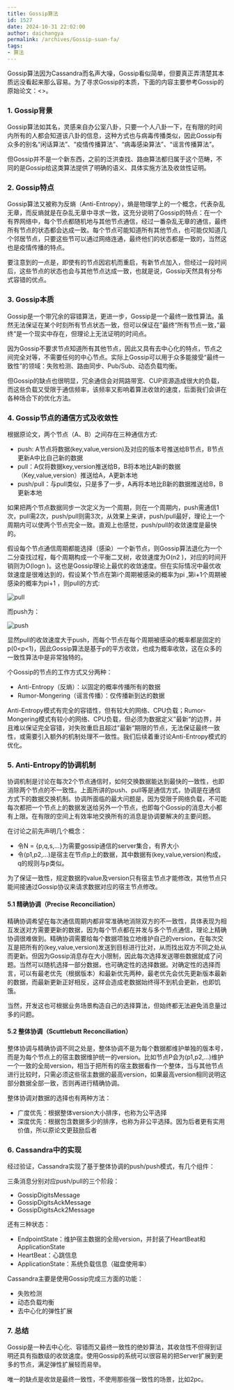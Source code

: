 ```yaml
---
title: Gossip算法
id: 1527
date: 2024-10-31 22:02:00
author: daichangya
permalink: /archives/Gossip-suan-fa/
tags:
- 算法
---
```


Gossip算法因为Cassandra而名声大噪，Gossip看似简单，但要真正弄清楚其本质远没看起来那么容易。为了寻求Gossip的本质，下面的内容主要参考Gossip的原始论文：<<Efficient Reconciliation and Flow Control for Anti-Entropy Protocols>>。

### 1\. Gossip背景

Gossip算法如其名，灵感来自办公室八卦，只要一个人八卦一下，在有限的时间内所有的人都会知道该八卦的信息，这种方式也与病毒传播类似，因此Gossip有众多的别名“闲话算法”、“疫情传播算法”、“病毒感染算法”、“谣言传播算法”。

但Gossip并不是一个新东西，之前的泛洪查找、路由算法都归属于这个范畴，不同的是Gossip给这类算法提供了明确的语义、具体实施方法及收敛性证明。

### 2\. Gossip特点

Gossip算法又被称为反熵（Anti-Entropy），熵是物理学上的一个概念，代表杂乱无章，而反熵就是在杂乱无章中寻求一致，这充分说明了Gossip的特点：在一个有界网络中，每个节点都随机地与其他节点通信，经过一番杂乱无章的通信，最终所有节点的状态都会达成一致。每个节点可能知道所有其他节点，也可能仅知道几个邻居节点，只要这些节可以通过网络连通，最终他们的状态都是一致的，当然这也是疫情传播的特点。

要注意到的一点是，即使有的节点因宕机而重启，有新节点加入，但经过一段时间后，这些节点的状态也会与其他节点达成一致，也就是说，Gossip天然具有分布式容错的优点。

### 3\. Gossip本质

Gossip是一个带冗余的容错算法，更进一步，Gossip是一个最终一致性算法。虽然无法保证在某个时刻所有节点状态一致，但可以保证在”最终“所有节点一致，”最终“是一个现实中存在，但理论上无法证明的时间点。

因为Gossip不要求节点知道所有其他节点，因此又具有去中心化的特点，节点之间完全对等，不需要任何的中心节点。实际上Gossip可以用于众多能接受“最终一致性”的领域：失败检测、路由同步、Pub/Sub、动态负载均衡。

但Gossip的缺点也很明显，冗余通信会对网路带宽、CUP资源造成很大的负载，而这些负载又受限于通信频率，该频率又影响着算法收敛的速度，后面我们会讲在各种场合下的优化方法。

### 4\. Gossip节点的通信方式及收敛性

根据原论文，两个节点（A、B）之间存在三种通信方式:

*   push: A节点将数据(key,value,version)及对应的版本号推送给B节点，B节点更新A中比自己新的数据
*   pull：A仅将数据key,version推送给B，B将本地比A新的数据（Key,value,version）推送给A，A更新本地
*   push/pull：与pull类似，只是多了一步，A再将本地比B新的数据推送给B，B更新本地

如果把两个节点数据同步一次定义为一个周期，则在一个周期内，push需通信1次，pull需2次，push/pull则需3次，从效果上来讲，push/pull最好，理论上一个周期内可以使两个节点完全一致。直观上也感觉，push/pull的收敛速度是最快的。

假设每个节点通信周期都能选择（感染）一个新节点，则Gossip算法退化为一个二分查找过程，每个周期构成一个平衡二叉树，收敛速度为O(n2 )，对应的时间开销则为O(logn )。这也是Gossip理论上最优的收敛速度。但在实际情况中最优收敛速度是很难达到的，假设某个节点在第i个周期被感染的概率为pi ,第i+1个周期被感染的概率为pi+1 ，则pull的方式:

![pull](http://hi.csdn.net/attachment/201103/24/411087_1300980169Ite8.jpg)

而push为：

![push](http://hi.csdn.net/attachment/201103/24/411087_1300980416Zoy1.jpg)

显然pull的收敛速度大于push，而每个节点在每个周期被感染的概率都是固定的p(0<p<1)，因此Gossip算法是基于p的平方收敛，也成为概率收敛，这在众多的一致性算法中是非常独特的。

个Gossip的节点的工作方式又分两种：

*   Anti-Entropy（反熵）：以固定的概率传播所有的数据
*   Rumor-Mongering（谣言传播）：仅传播新到达的数据

Anti-Entropy模式有完全的容错性，但有较大的网络、CPU负载；Rumor-Mongering模式有较小的网络、CPU负载，但必须为数据定义”最新“的边界，并且难以保证完全容错，对失败重启且超过”最新“期限的节点，无法保证最终一致性，或需要引入额外的机制处理不一致性。我们后续着重讨论Anti-Entropy模式的优化。

### 5\. Anti-Entropy的协调机制

协调机制是讨论在每次2个节点通信时，如何交换数据能达到最快的一致性，也即消除两个节点的不一致性。上面所讲的push、pull等是通信方式，协调是在通信方式下的数据交换机制。协调所面临的最大问题是，因为受限于网络负载，不可能每次都把一个节点上的数据发送给另外一个节点，也即每个Gossip的消息大小都有上限。在有限的空间上有效率地交换所有的消息是协调要解决的主要问题。

在讨论之前先声明几个概念：

*   令N = {p,q,s,...}为需要gossip通信的server集合，有界大小
*   令(p1,p2,...)是宿主在节点p上的数据，其中数据有(key,value,version)构成，q的规则与p类似。

为了保证一致性，规定数据的value及version只有宿主节点才能修改，其他节点只能间接通过Gossip协议来请求数据对应的宿主节点修改。

#### 5.1 精确协调（Precise Reconciliation）

精确协调希望在每次通信周期内都非常准确地消除双方的不一致性，具体表现为相互发送对方需要更新的数据，因为每个节点都在并发与多个节点通信，理论上精确协调很难做到。精确协调需要给每个数据项独立地维护自己的version，在每次交互是把所有的(key,value,version)发送到目标进行比对，从而找出双方不同之处从而更新。但因为Gossip消息存在大小限制，因此每次选择发送哪些数据就成了问题。当然可以随机选择一部分数据，也可确定性的选择数据。对确定性的选择而言，可以有最老优先（根据版本）和最新优先两种，最老优先会优先更新版本最新的数据，而最新更新正好相反，这样会造成老数据始终得不到机会更新，也即饥饿。

当然，开发这也可根据业务场景构造自己的选择算法，但始终都无法避免消息量过多的问题。

#### 5.2 整体协调（Scuttlebutt Reconciliation）

整体协调与精确协调不同之处是，整体协调不是为每个数据都维护单独的版本号，而是为每个节点上的宿主数据维护统一的version。比如节点P会为(p1,p2,...)维护一个一致的全局version，相当于把所有的宿主数据看作一个整体，当与其他节点进行比较时，只需必须这些宿主数据的最高version，如果最高version相同说明这部分数据全部一致，否则再进行精确协调。

整体协调对数据的选择也有两种方法：

*   广度优先：根据整体version大小排序，也称为公平选择
*   深度优先：根据包含数据多少的排序，也称为非公平选择。因为后者更有实用价值，所以原论文更鼓励后者

### 6\. Cassandra中的实现

经过验证，Cassandra实现了基于整体协调的push/push模式，有几个组件：

三条消息分别对应push/pull的三个阶段：

*   GossipDigitsMessage
*   GossipDigitsAckMessage
*   GossipDigitsAck2Message

还有三种状态：

*   EndpointState：维护宿主数据的全局version，并封装了HeartBeat和ApplicationState
*   HeartBeat：心跳信息
*   ApplicationState：系统负载信息（磁盘使用率）

Cassandra主要是使用Gossip完成三方面的功能：

*   失败检测
*   动态负载均衡
*   去中心化的弹性扩展

### 7\. 总结

Gossip是一种去中心化、容错而又最终一致性的绝妙算法，其收敛性不但得到证明还具有指数级的收敛速度。使用Gossip的系统可以很容易的把Server扩展到更多的节点，满足弹性扩展轻而易举。

唯一的缺点是收敛是最终一致性，不使用那些强一致性的场景，比如2pc。